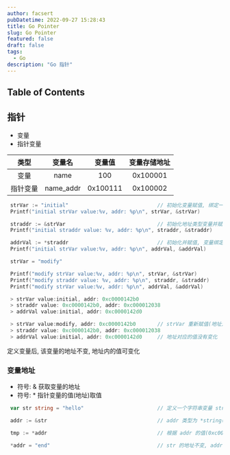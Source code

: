 ```yaml
---
author: facsert
pubDatetime: 2022-09-27 15:28:43
title: Go Pointer
slug: Go Pointer
featured: false
draft: false
tags:
  - Go
description: "Go 指针"
---
```


<!--
 * @Author       : facsert
 * @Date         : 2022-09-27 15:28:43
 * @LastEditTime : 2023-10-11 22:11:14
 * @Description  : edit description
-->

## Table of Contents

## 指针

- 变量
- 指针变量

|   类型   |  变量名   |  变量值  | 变量存储地址 |
| :------: | :-------: | :------: | :----------: |
|   变量   |   name    |   100    |   0x100001   |
| 指针变量 | name_addr | 0x100111 |   0x100002   |

```Go
 strVar := "initial"                             // 初始化变量赋值, 绑定一个固定地址, 值可以变, 地址不变
 Printf("initial strVar value:%v, addr: %p\n", strVar, &strVar)

 straddr := &strVar                              // 初始化地址类型变量并赋值, 变量绑定地址, 变量值是一个地址
 Printf("initial straddr value: %v, addr: %p\n", straddr, &straddr)

 addrVal := *straddr                             // 初始化并赋值, 变量绑定地址, 地址类型才能取值
 Printf("initial strVar value:%v, addr: %p\n", addrVal, &addrVal)

 strVar = "modify"

 Printf("modify strVar value:%v, addr: %p\n", strVar, &strVar)
 Printf("modify straddr value: %v, addr: %p\n", straddr, &straddr)
 Printf("modify strVar value:%v, addr: %p\n", addrVal, &addrVal)

 > strVar value:initial, addr: 0xc0000142b0
 > straddr value: 0xc0000142b0, addr: 0xc000012038
 > addrVal value:initial, addr: 0xc0000142d0

 > strVar value:modify, addr: 0xc0000142b0       // strVar 重新赋值(地址对应的值变化), 地址不变
 > straddr value: 0xc0000142b0, addr: 0xc000012038
 > addrVal value:initial, addr: 0xc0000142d0     // 地址对应的值没有变化

```

定义变量后, 该变量的地址不变, 地址内的值可变化

### 变量地址

- 符号: & 获取变量的地址
- 符号: \* 指针变量的值(地址)取值

```Go
 var str string = "hello"                        // 定义一个字符串变量 str, 值是 "hello" 地址是 0xc00001a078

 addr := &str                                    // addr 类型为 *string(地址类型), addr 的值是 0xc00001a078(str 地址), addr 地址是 0xc00000e018

 tmp := *addr                                    // 根据 addr 的值(0xc00001a078 str 地址)取值到 "hello" 赋值给 tmp. 等同于 tmp := "hello"

 *addr = "end"                                   // str 的地址不变, addr 指针一直指向 str 的值, 与 str = "end" 效果一致
```
